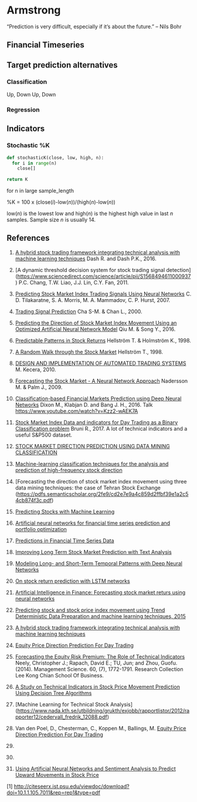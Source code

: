 # Armstrong

“Prediction is very difficult, especially if it’s about the future.”
– Nils Bohr

## Financial Timeseries

## Target prediction alternatives

### Classification

Up, Down
Up, Down

### Regression


## Indicators

### Stochastic %K
```python
def stochasticK(close, low, high, n):
  for i in range(n)
    close[]
  
return K


```
for n in large sample_length

%K = 100 x (close(_i_)-low(_n_))/(high(_n_)-low(_n_))

low(_n_) is the lowest low and high(_n_) is the highest high value in last _n_ samples. Sample size _n_ is usually 14.


## References

1. [A hybrid stock trading framework integrating technical analysis with machine learning techniques](http://www.sciencedirect.com/science/article/pii/S2405918815300179) Dash R. and Dash P.K., 2016.
1. [A dynamic threshold decision system for stock trading signal detection] (https://www.sciencedirect.com/science/article/pii/S1568494611000937) P.C. Chang, T.W. Liao, J.J. Lin, C.Y. Fan, 2011.
1. [Predicting Stock Market Index Trading Signals Using Neural Networks](https://pdfs.semanticscholar.org/0604/4dd324e193bbc0e2fd9ddf8edfb21bb4a932.pdf) C. D. Tilakaratne, S. A. Morris, M. A. Mammadov, C. P. Hurst, 2007. 
1. [Trading Signal Prediction](http://citeseerx.ist.psu.edu/viewdoc/download?doi=10.1.1.76.5445&rep=rep1&type=pdf)
Cha S-M. & Chan L., 2000.
1. [Predicting the Direction of Stock Market Index Movement Using an Optimized Artificial Neural Network Model](https://www.ncbi.nlm.nih.gov/pmc/articles/PMC4873195/) Qiu M. & Song Y., 2016.
1. [Predictable Patterns in Stock Returns](http://trend.technicalanalysis.org.uk/HeHo98b.pdf) Hellström T. & Holmström K., 1998.
1. [A Random Walk through the Stock Market](http://www.e-m-h.org/Hell98.pdf) Hellström T., 1998.
1. [DESIGN AND IMPLEMENTATION OF AUTOMATED TRADING SYSTEMS ](https://diplomovka.sme.sk/zdroj/3633.pdf) M. Kecera, 2010.

1. [Forecasting the Stock Market - A Neural Network Approach](http://mdh.diva-portal.org/smash/get/diva2:201587/FULLTEXT01.pdf) Nadersson M. & Palm J., 2009.
1. [Classification-based Financial Markets Prediction using Deep Neural Networks](https://arxiv.org/pdf/1603.08604.pdf) Dixon M., Klabjan D. and Bang J. H., 2016. Talk https://www.youtube.com/watch?v=Kzz2-wAEK7A

1. [Stock Market Index Data and indicators for Day Trading as a Binary Classification problem](https://www.ncbi.nlm.nih.gov/pmc/articles/PMC5219605/) Bruni R., 2017. A lot of technical indicators and a useful S&P500 dataset.

1. [STOCK MARKET DIRECTION PREDICTION USING DATA MINING CLASSIFICATION ](http://www.arpnjournals.com/jeas/research_papers/rp_2015/jeas_0215_1594.pdf)
1. [Machine-learning classification techniques for the analysis and prediction of high-frequency stock direction](https://ir.uiowa.edu/cgi/viewcontent.cgi?article=5248&context=etd)
1. [Forecasting the direction of stock market index movement using three data mining techniques: the case of Tehran Stock Exchange (https://pdfs.semanticscholar.org/2fe9/cd2e7e9a4c859d2ffbf39e1a2c54cb874f3c.pdf)
1. [Predicting Stocks with Machine Learning](https://www.duo.uio.no/bitstream/handle/10852/51275/PredictingStocksWithMachineLearning.pdf?sequence=1&isAllowed=y)
1. [Artificial neural networks for financial time series prediction and portfolio optimization](https://www.soderbergpartners.se/globalassets/sv/om-oss/karriar/arets-finansuppsats/bjorklund-s.--uhlin-t.-artificial-neural-networks-for-financial-time-series-prediction-and-portfolio-optimization.pdf)
1. [Predictions in Financial Time Series Data](http://www.dataminingmasters.com/uploads/studentProjects/TimeSeriesData.pdf)
1. [Improving Long Term Stock Market Prediction with Text Analysis](https://ir.lib.uwo.ca/cgi/viewcontent.cgi?article=6267&context=etd)
1. [Modeling Long- and Short-Term Temporal Patterns with Deep Neural Networks](https://arxiv.org/pdf/1703.07015.pdf)
1. [On stock return prediction with LSTM networks](http://lup.lub.lu.se/luur/download?func=downloadFile&recordOId=8911069&fileOId=8911070)
1. [Artificial Intelligence in Finance: Forecasting stock market returs using neural networks](https://helda.helsinki.fi/dhanken/bitstream/handle/123456789/170154/zavadskaya.pdf?sequence=1)
1. [Predicting stock and stock price index movement using Trend Deterministic Data Preparation and machine learning techniques, 2015](https://github.com/fzn0728/HMM/blob/master/Desktop/TeamCo/machine%20learning%20prediction/paper/Predicting%20stock%20and%20stock%20price%20index%20movement%20using%20Trend%20Deterministic%20Data%20Preparation%20and%20machine%20learning%20techniques.pdf)
1. [A hybrid stock trading framework integrating technical analysis with machine learning techniques](https://mafiadoc.com/a-hybrid-stock-trading-framework-integrating-technical-analysis-with-_599ecb7a1723dd0c4031e793.html)
1. [Equity Price Direction Prediction For Day Trading](http://www.bigdata.ugent.be/Working_Paper_Equity_Price_Direction_Prediction_For_Day_Trading_Ensemble_Classification_Using_Technical_Analysis_Indicators_With_Interaction_Effects.pdf)
1. [Forecasting the Equity Risk Premium: The Role of Technical Indicators](https://ink.library.smu.edu.sg/cgi/viewcontent.cgi?article=4062&context=lkcsb_research) Neely, Christopher J.; Rapach, David E.; TU, Jun; and Zhou, Guofu. (2014). Management Science. 60, (7), 1772-1791. Research Collection Lee Kong Chian School Of Business.
1. [A Study on Technical Indicators in Stock Price Movement Prediction Using Decision Tree Algorithms](http://www.ajer.org/papers/v5(12)/Z05120207212.pdf)
1. [Machine Learning for Technical Stock Analysis] (https://www.nada.kth.se/utbildning/grukth/exjobb/rapportlistor/2012/rapporter12/cedervall_fredrik_12088.pdf)
1. Van den Poel, D., Chesterman, C., Koppen M., Ballings, M. [Equity Price Direction Prediction For Day Trading](http://www.bigdata.ugent.be/Working_Paper_Equity_Price_Direction_Prediction_For_Day_Trading_Ensemble_Classification_Using_Technical_Analysis_Indicators_With_Interaction_Effects.pdf) 
1. [](https://web.wpi.edu/Pubs/E-project/Available/E-project-042816-130221/unrestricted/MQP_-_Final_Draft.pdf)
1. []()
1. [Using Artificial Neural Networks and Sentiment Analysis to Predict Upward
Movements in Stock Price](https://www.datacamp.com/community/tutorials/finance-python-trading)

[1] http://citeseerx.ist.psu.edu/viewdoc/download?doi=10.1.1.105.7011&rep=rep1&type=pdf
